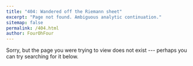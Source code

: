 ```yaml
---
title: "404: Wandered off the Riemann sheet"
excerpt: "Page not found. Ambiguous analytic continuation."
sitemap: false
permalink: /404.html
author: FourOhFour
---
```


Sorry, but the page you were trying to view does not exist --- perhaps you can try searching for it below.

<script type="text/javascript">
  var GOOG_FIXURL_LANG = 'en';
  var GOOG_FIXURL_SITE = '{{ site.url }}'
</script>
<script type="text/javascript"
  src="//linkhelp.clients.google.com/tbproxy/lh/wm/fixurl.js">
</script>
